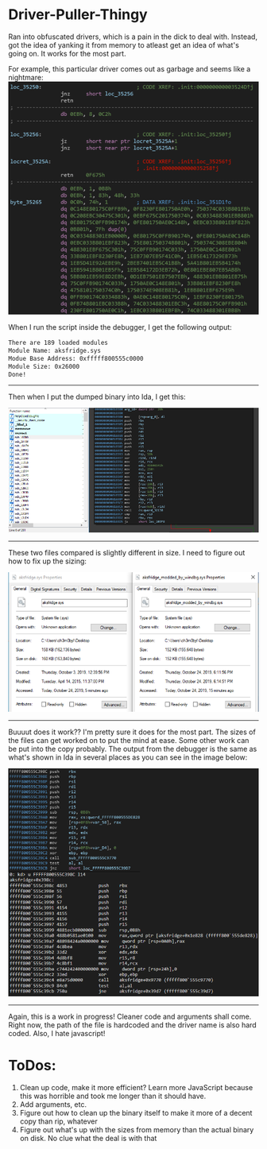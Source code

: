 # Driver-Puller-Thingy

Ran into obfuscated drivers, which is a pain in the dick to deal with. Instead, got the idea of yanking it from memory to atleast get an idea of what's going on. It works for the most part. 

For example, this particular driver comes out as garbage and seems like a nightmare:    
![aksfridge](https://github.com/ch3rn0byl/Driver-Puller-Thingy/blob/master/Images/wtf.PNG)

When I run the script inside the debugger, I get the following output:

```
There are 189 loaded modules
Module Name: aksfridge.sys
Modue Base Address: 0xfffff800555c0000
Module Size: 0x26000
Done!
```
---

Then when I put the dumped binary into Ida, I get this:    

![output](https://github.com/ch3rn0byl/Driver-Puller-Thingy/blob/master/Images/fml.PNG)

---

These two files compared is slightly different in size. I need to figure out how to fix up the sizing:    

![comparison](https://github.com/ch3rn0byl/Driver-Puller-Thingy/blob/master/Images/comp.PNG)

---

Buuuut does it work?? I'm pretty sure it does for the most part. The sizes of the files can get worked on to put the mind at ease. Some other work can be put into the copy probably. The output from the debugger is the same as what's shown in Ida in several places as you can see in the image below:    

![sick](https://github.com/ch3rn0byl/Driver-Puller-Thingy/blob/master/Images/sick.png)

---

Again, this is a work in progress! Cleaner code and arguments shall come. Right now, the path of the file is hardcoded and the driver name is also hard coded. Also, I hate javascript!

# ToDos:
  1. Clean up code, make it more efficient? Learn more JavaScript because this was horrible and took me longer than it should have.
  2. Add arguments, etc.
  3. Figure out how to clean up the binary itself to make it more of a decent copy than rip, whatever
  4. Figure out what's up with the sizes from memory than the actual binary on disk. No clue what the deal is with that
